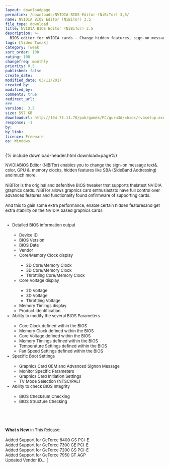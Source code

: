 ```yaml
---
layout: downloadpage
permalink: /downloads/NVIDIA-BIOS-Editor-(NiBiTor)-3,5/
name: NVIDIA BIOS Editor (NiBiTor) 3.5
file_type: download
title: NVIDIA BIOS Editor (NiBiTor) 3.5
description: >-
  BIOS editor for nVIDIA cards - Change hidden features, sign-on message, etc. on Nvidia cards
tags: [Video Tweak]
category: Tweak
sort_order: 100
rating: 100
changefreq: monthly
priority: 0.5
published: false
create_date: 
modified_date: 03/11/2017
created_by: 
modified_by: 
comments: true
redirect_url: 
### 
version:  3.5
size: 597 KB
downloadurl: http://194.71.11.70/pub/games/PC/guru3d/xbios/rvbsetup.exe
response: -1
by: 
by_link: 
licence: Freeware
os: Windows
---
```


{% include download-header.html download=page%}

<p style="fix-download-text !important">
<p><font size="2"><p>NVIDIABIOS Editor (NiBiTor) enables you to change the sign-on message text&amp;. color, GPU &amp;. memory clocks, hidden features like SBA (SideBand Addressing) and much more.<br />
<br />
NiBiTor is the original and defenitive BIOS tweaker that supports thelatest NVIDIA graphics cards. NiBiTor allows graphics card enthusiaststo have full control over advanced features and functionality found onfirmware of supporting cards. <br />
<br />
And this to gain some extra performance, enable certain hidden featuresand get extra stability on the NVIDIA based graphics cards.</p>
<ul><br />
    <li>Detailed BIOS information output <br />
    <ul><br />
        <li>Device ID</li>
        <li>BIOS Version</li>
        <li>BIOS Date</li>
        <li>Vendor</li>
        <li>Core/Memory Clock display <br />
        <ul><br />
            <li>2D Core/Memory Clock</li>
            <li>3D Core/Memory Clock</li>
            <li>Throttling Core/Memory Clock</li>
        </ul>
        </li>
        <li>Core Voltage display <br />
        <ul><br />
            <li>2D Voltage</li>
            <li>3D Voltage</li>
            <li>Throttling Voltage</li>
        </ul>
        </li>
        <li>Memory Timings display</li>
        <li>Product Identification</li>
    </ul>
    </li>
    <li>Ability to modify the several BIOS Parameters <br />
    <ul><br />
        <li>Core Clock defined within the BIOS</li>
        <li>Memory Clock defined within the BIOS</li>
        <li>Core Voltage defined within the BIOS</li>
        <li>Memory Timings defined within the BIOS</li>
        <li>Temperature Settings defined within the BIOS</li>
        <li>Fan Speed Settings defined within the BIOS</li>
    </ul>
    </li>
    <li>Specific Boot Settings <br />
    <ul><br />
        <li>Graphics Card OEM and Advanced Signon Message</li>
        <li>Monitor Specific Parameters</li>
        <li>Graphics Card Initiation Settings</li>
        <li>TV Mode Selection (NTSC/PAL)</li>
    </ul>
    </li>
    <li>Ability to check BIOS Integrity <br />
    <ul><br />
        <li>BIOS Checksum Checking</li>
        <li>BIOS Structure Checking</li>
    </ul>
    </li>
</ul>
<p>&#160;</p>
<div class="celltext_big"><br />
<br />
<strong>What s New</strong> in This Release:<br />
<br />
Added Support for GeForce 8400 GS PCI-E<br />
Added Support for GeForce 7300 GE PCI-E<br />
Added Support for GeForce 7200 GS PCI-E<br />
Added Support for GeForce 7950 GT AGP<br />
Updated Vendor ID... [ </div></p></p>
